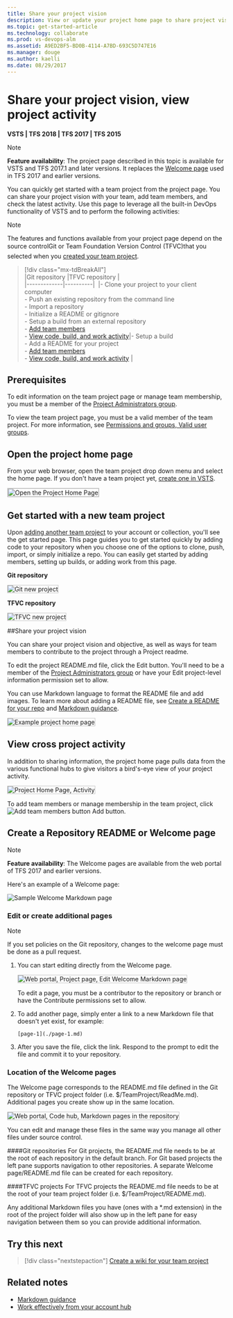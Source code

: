 ```yaml
---
title: Share your project vision 
description: View or update your project home page to share project vision, objectives, and activity for Visual Studio Team Services (VSTS)  
ms.topic: get-started-article
ms.technology: collaborate
ms.prod: vs-devops-alm
ms.assetid: A9ED2BF5-BD0B-4114-A7BD-693C5D747E16
ms.manager: douge
ms.author: kaelli
ms.date: 08/29/2017
---
```


# Share your project vision, view project activity   

**VSTS | TFS 2018 | TFS 2017 | TFS 2015**  

> [!NOTE]   
> **Feature availability**: The project page described in this topic is available for VSTS and TFS 2017.1 and later versions. It replaces the [Welcome page](#welcome-pages) used in TFS 2017 and earlier versions. 

You can quickly get started with a team project from the project page. You can share your project vision with your team, add team members, and check the latest activity. Use this page to leverage all the built-in DevOps functionality of VSTS and to perform the following activities:

  
> [!NOTE]    
> The features and functions available from your project page depend on the source control&#151;Git or Team Foundation Version Control (TFVC)&#151;that you selected when you [created your team project](../accounts/create-team-project.md).  


> [!div class="mx-tdBreakAll"]   
> |Git repository |TFVC repository |  
> |-------------|----------|  
> |- Clone your project to your client computer<br/>- Push an existing repository from the command line<br/>- Import a repository<br/>- Initialize a README or gitignore<br/>- Setup a build from an external repository<br/>- [Add team members](#cross-project-activity)<br/>- [View code, build, and work activity](#cross-project-activity)|- Setup a build<br/>- Add a README for your project<br/>- [Add team members](#cross-project-activity)<br/>- [View code, build, and work activity](#cross-project-activity) |

## Prerequisites

To edit information on the team project page or manage team membership, you must be a member of the [Project Administrators group](../security/set-project-collection-level-permissions.md). 

To view the team project page, you must be a valid member of the team project. For more information, see [Permissions and groups, Valid user groups](../security/about-permissions.md#validusers). 


## Open the project home page
From your web browser, open the team project drop down menu and select the home page. If you don't have a team project yet, [create one in VSTS](../user-guide/sign-up-invite-teammates.md)<!---or set one up in an [on-premises TFS](../accounts/create-team-project.md)-->.   

<img src="_img/project-vision-status-project-home-page.png" alt="Open the Project Home Page" style="border: 2px solid #C3C3C3;" />

<!--- <b>https://<i>AccountName</i>.visualstudio.com/<i>ProjectName</i></b>
-->  

## Get started with a new team project 

Upon [adding another team project](../accounts/create-team-project.md) to your account or collection, you'll see the get started page. This page guides you to get started quickly by adding code to your repository when you choose one of the options to clone, push, import, or simply initialize a repo. You can easily get started by adding members, setting up builds, or adding work from this page.


**Git repository**

<img src="_img/project-home-page-get-started-info.png" alt="Git new project" style="border: 1px solid #C3C3C3;" />   


**TFVC repository**

<img src="_img/project-home-page-1.png" alt="TFVC new project" style="border: 1px solid #C3C3C3;" />   


##Share your project vision

You can share your project vision and objective, as well as ways for team members to contribute to the project through a Project readme. 

To edit the project README.md file, click the Edit button. You'll need to be a member of the [Project Administrators group](../security/set-project-collection-level-permissions.md) or have your Edit project-level information permission set to allow. 

You can use Markdown language to format the README file and add images. To learn more about adding a README file, see [Create a README for your repo](../git/create-a-readme.md) and [Markdown guidance](../collaborate/markdown-guidance.md). 

<img src="_img/project-home-page-sample-vs-code-readme.png" alt="Example project home page" style="border: 1px solid #C3C3C3;" />   


<a id="cross-project-activity">  </a>
## View cross project activity  

In addition to sharing information, the project home page pulls data from the various functional hubs to give visitors a bird's-eye view of your project activity. 

<img src="_img/project-home-page-activity.png" alt="Project Home Page, Activity" style="border: 1px solid #C3C3C3;" />   

To add team members or manage membership in the team project, click ![Add team members button](_img/project-home-page-add-team-members.png) Add button. 



<a id="welcome-pages"></a> 
## Create a Repository README or Welcome page 

> [!NOTE]  
> **Feature availability**: The Welcome pages are available from the web portal of TFS 2017 and earlier versions.  

Here's an example of a Welcome page:

![Sample Welcome Markdown page](_img/markdown-welcome-page.png)


### Edit or create additional pages

> [!NOTE]   
> If you set policies on the Git repository, changes to the welcome page must be done as a pull request.  

1. You can start editing directly from the Welcome page.

	<img src="_img/markdown-welcome-page-edit.png" alt="Web portal, Project page, Edit Welcome Markdown page" style="border: 1px solid #C3C3C3;" /> 
	
	To edit a page, you must be a contributor to the repository or branch or have the Contribute permissions set to allow.  

2. To add another page, simply enter a link to a new Markdown file that doesn't yet exist, for example:
 
	`[page-1](./page-1.md)`

3. After you save the file, click the link. Respond to the prompt to edit the file and commit it to your repository.  


### Location of the Welcome pages
The Welcome page corresponds to the README.md file defined in the Git repository or TFVC project folder (i.e. $/TeamProject/ReadMe.md). Additional pages you create show up in the same location.

<img src="_img/markdown-multiple-pages-explorer-view.png" alt="Web portal, Code hub, Markdown pages in the repository" style="border: 1px solid #C3C3C3;" />  

You can edit and manage these files in the same way you manage all other files under source control. 

####Git repositories
For Git projects, the README.md file needs to be at the root of each repository in the default branch. For Git based projects the left pane supports navigation to other repositories. A separate Welcome page/README.md file can be created for each repository.  

####TFVC  projects
For TFVC projects the README.md file needs to be at the root of your team project folder (i.e. $/TeamProject/README.md). 

Any additional Markdown files you have (ones with a *.md extension) in the root of the project folder will also show up in the left pane for easy navigation between them so you can provide additional information.  


## Try this next

> [!div class="nextstepaction"]
> [Create a wiki for your team project](wiki-create-repo.md) 


## Related notes  

- [Markdown guidance](../collaborate/markdown-guidance.md) 
- [Work effectively from your account hub](../user-guide/account-home-pages.md)


 


  